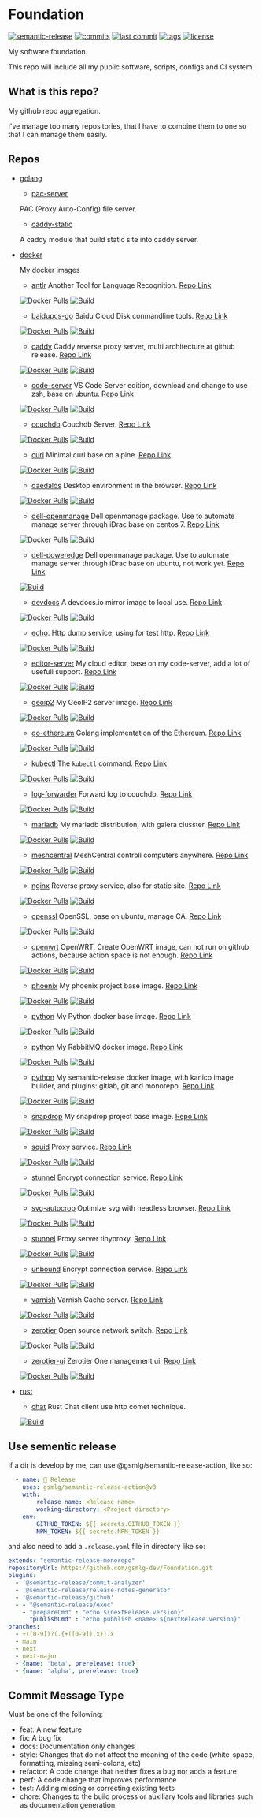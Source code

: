 # Foundation

[![semantic-release](https://img.shields.io/badge/%20%20%F0%9F%93%A6%F0%9F%9A%80-semantic--release-e10079.svg)](https://github.com/gsmlg-dev/Foundation)
[![commits](https://badgen.net/github/commits/gsmlg-dev/Foundation/main)](https://github.com/gsmlg-dev/Foundation)
[![last commit](https://badgen.net/github/last-commit/gsmlg-dev/Foundation/main)](https://github.com/gsmlg-dev/Foundation)
[![tags](https://badgen.net/github/tags/gsmlg-dev/Foundation)](https://github.com/gsmlg-dev/Foundation)
[![license](https://badgen.net/github/license/gsmlg-dev/Foundation)](https://github.com/gsmlg-dev/Foundation)


My software foundation.

This repo will include all my public software, scripts, configs and CI system.


## What is this repo?

My github repo aggregation.

I've manage too many repositories, that I have to combine them to one so that I can manage them easily.


## Repos

- [golang](golang)

    - [pac-server](golang/pac-server)

    PAC (Proxy Auto-Config) file server.

    - [caddy-static](golang/caddy-static)

    A caddy module that build static site into caddy server.


- [docker](docker)

    My docker images

    - [antlr](docker/antlr)
    Another Tool for Language Recognition.
    [Repo Link](https://hub.docker.com/r/gsmlg/antlr/tags)

    [![Docker Pulls](https://badgen.net/docker/pulls/gsmlg/antlr)](https://hub.docker.com/r/gsmlg/antlr)
    [![Build](https://github.com/gsmlg-dev/Foundation/actions/workflows/docker-buildimage-antlr.yml/badge.svg)](https://github.com/gsmlg-dev/Foundation/actions/workflows/docker-buildimage-antlr.yml)

    - [baidupcs-go](docker/baidupcs-go)
    Baidu Cloud Disk conmandline tools.
    [Repo Link](https://hub.docker.com/r/gsmlg/baidupcs-go/tags)

    [![Docker Pulls](https://badgen.net/docker/pulls/gsmlg/baidupcs-go)](https://hub.docker.com/r/gsmlg/baidupcs-go)
    [![Build](https://github.com/gsmlg-dev/Foundation/actions/workflows/docker-buildimage-baidupcs-go.yml/badge.svg)](https://github.com/gsmlg-dev/Foundation/actions/workflows/docker-buildimage-baidupcs-go.yml)

    - [caddy](docker/caddy)
    Caddy reverse proxy server, multi architecture at github release.
    [Repo Link](https://hub.docker.com/r/gsmlg/caddy/tags)

    [![Docker Pulls](https://badgen.net/docker/pulls/gsmlg/caddy)](https://hub.docker.com/r/gsmlg/caddy)
    [![Build](https://github.com/gsmlg-dev/Foundation/actions/workflows/docker-buildimage-caddy.yml/badge.svg)](https://github.com/gsmlg-dev/Foundation/actions/workflows/docker-buildimage-caddy.yml)

    - [code-server](docker/code-server)
    VS Code Server edition, download and change to use zsh, base on ubuntu.
    [Repo Link](https://hub.docker.com/r/gsmlg/code-server/tags)

    [![Docker Pulls](https://badgen.net/docker/pulls/gsmlg/code-server)](https://hub.docker.com/r/gsmlg/code-server)
    [![Build](https://github.com/gsmlg-dev/Foundation/actions/workflows/docker-buildimage-code-server.yml/badge.svg)](https://github.com/gsmlg-dev/Foundation/actions/workflows/docker-buildimage-code-server.yml)

    - [couchdb](docker/couchdb)
    Couchdb Server.
    [Repo Link](https://hub.docker.com/r/gsmlg/couchdb/tags)

    [![Docker Pulls](https://badgen.net/docker/pulls/gsmlg/couchdb)](https://hub.docker.com/r/gsmlg/couchdb)
    [![Build](https://github.com/gsmlg-dev/Foundation/actions/workflows/docker-buildimage-couchdb.yml/badge.svg)](https://github.com/gsmlg-dev/Foundation/actions/workflows/docker-buildimage-couchdb.yml)

    - [curl](docker/curl)
    Minimal curl base on alpine.
    [Repo Link](https://hub.docker.com/r/gsmlg/curl/tags)

    [![Docker Pulls](https://badgen.net/docker/pulls/gsmlg/curl)](https://hub.docker.com/r/gsmlg/curl)
    [![Build](https://github.com/gsmlg-dev/Foundation/actions/workflows/docker-buildimage-curl.yml/badge.svg)](https://github.com/gsmlg-dev/Foundation/actions/workflows/docker-buildimage-curl.yml)

    - [daedalos](docker/daedalos)
    Desktop environment in the browser.
    [Repo Link](https://hub.docker.com/r/gsmlg/daedalos/tags)

    [![Docker Pulls](https://badgen.net/docker/pulls/gsmlg/daedalos)](https://hub.docker.com/r/gsmlg/daedalos)
    [![Build](https://github.com/gsmlg-dev/Foundation/actions/workflows/docker-buildimage-daedalos.yml/badge.svg)](https://github.com/gsmlg-dev/Foundation/actions/workflows/docker-buildimage-daedalos.yml)

    - [dell-openmanage](docker/dell-openmanage)
    Dell openmanage package. Use to automate manage server through iDrac base on centos 7.
    [Repo Link](https://hub.docker.com/r/gsmlg/dell-openmanage/tags)

    [![Docker Pulls](https://badgen.net/docker/pulls/gsmlg/dell-openmanage)](https://hub.docker.com/r/gsmlg/dell-openmanage)
    [![Build](https://github.com/gsmlg-dev/Foundation/actions/workflows/docker-buildimage-dell-openmanage.yml/badge.svg)](https://github.com/gsmlg-dev/Foundation/actions/workflows/docker-buildimage-dell-openmanage.yml)

    - [dell-poweredge](docker/dell-poweredge)
    Dell openmanage package. Use to automate manage server through iDrac base on ubuntu, not work yet.
    [Repo Link](https://hub.docker.com/r/gsmlg/dell-poweredge/tags)

    <!--
    [![Docker Pulls](https://badgen.net/docker/pulls/gsmlg/dell-poweredge)](https://hub.docker.com/r/gsmlg/dell-poweredge) 
    -->
    [![Build](https://github.com/gsmlg-dev/Foundation/actions/workflows/docker-buildimage-dell-poweredge.yml/badge.svg)](https://github.com/gsmlg-dev/Foundation/actions/workflows/docker-buildimage-dell-poweredge.yml)

    - [devdocs](docker/devdocs)
    A devdocs.io mirror image to local use.
    [Repo Link](https://hub.docker.com/r/gsmlg/devdocs/tags)

    [![Docker Pulls](https://badgen.net/docker/pulls/gsmlg/devdocs)](https://hub.docker.com/r/gsmlg/devdocs)
    [![Build](https://github.com/gsmlg-dev/Foundation/actions/workflows/docker-buildimage-devdocs.yml/badge.svg)](https://github.com/gsmlg-dev/Foundation/actions/workflows/docker-buildimage-devdocs.yml)

    - [echo](docker/echo).
    Http dump service, using for test http.
    [Repo Link](https://hub.docker.com/r/gsmlg/echo/tags)

    [![Docker Pulls](https://badgen.net/docker/pulls/gsmlg/echo)](https://hub.docker.com/r/gsmlg/echo)
    [![Build](https://github.com/gsmlg-dev/Foundation/actions/workflows/docker-buildimage-echo.yml/badge.svg)](https://github.com/gsmlg-dev/Foundation/actions/workflows/docker-buildimage-echo.yml)

    - [editor-server](docker/editor-server)
    My cloud editor, base on my code-server, add a lot of usefull support.
    [Repo Link](https://hub.docker.com/r/gsmlg/editor-server/tags)

    [![Docker Pulls](https://badgen.net/docker/pulls/gsmlg/editor-server)](https://hub.docker.com/r/gsmlg/editor-server)
    [![Build](https://github.com/gsmlg-dev/Foundation/actions/workflows/docker-buildimage-editor-server.yml/badge.svg)](https://github.com/gsmlg-dev/Foundation/actions/workflows/docker-buildimage-editor-server.yml)

    - [geoip2](docker/geoip2)
    My GeoIP2 server image.
    [Repo Link](https://hub.docker.com/r/gsmlg/geoip2/tags)

    [![Docker Pulls](https://badgen.net/docker/pulls/gsmlg/geoip2)](https://hub.docker.com/r/gsmlg/geoip2)
    [![Build](https://github.com/gsmlg-dev/Foundation/actions/workflows/docker-buildimage-geoip2.yml/badge.svg)](https://github.com/gsmlg-dev/Foundation/actions/workflows/docker-buildimage-geoip2.yml)

    - [go-ethereum](docker/go-ethereum)
    Golang implementation of the Ethereum.
    [Repo Link](https://hub.docker.com/r/gsmlg/go-ethereum/tags)

    [![Docker Pulls](https://badgen.net/docker/pulls/gsmlg/go-ethereum)](https://hub.docker.com/r/gsmlg/go-ethereum)
    [![Build](https://github.com/gsmlg-dev/Foundation/actions/workflows/docker-buildimage-go-ethereum.yml/badge.svg)](https://github.com/gsmlg-dev/Foundation/actions/workflows/docker-buildimage-go-ethereum.yml)

    - [kubectl](docker/kubectl)
    The `kubectl` command.
    [Repo Link](https://hub.docker.com/r/gsmlg/kubectl/tags)

    [![Docker Pulls](https://badgen.net/docker/pulls/gsmlg/kubectl)](https://hub.docker.com/r/gsmlg/kubectl)
    [![Build](https://github.com/gsmlg-dev/Foundation/actions/workflows/docker-buildimage-kubectl.yml/badge.svg)](https://github.com/gsmlg-dev/Foundation/actions/workflows/docker-buildimage-kubectl.yml)

    - [log-forwarder](docker/log-forwarder)
    Forward log to couchdb.
    [Repo Link](https://hub.docker.com/r/gsmlg/log-forwarder/tags)

    [![Docker Pulls](https://badgen.net/docker/pulls/gsmlg/log-forwarder)](https://hub.docker.com/r/gsmlg/log-forwarder)
    [![Build](https://github.com/gsmlg-dev/Foundation/actions/workflows/docker-buildimage-log-forwarder.yml/badge.svg)](https://github.com/gsmlg-dev/Foundation/actions/workflows/docker-buildimage-log-forwarder.yml)

    - [mariadb](docker/mariadb)
    My mariadb distribution, with galera clusster.
    [Repo Link](https://hub.docker.com/r/gsmlg/mariadb/tags)

    [![Docker Pulls](https://badgen.net/docker/pulls/gsmlg/mariadb)](https://hub.docker.com/r/gsmlg/mariadb)
    [![Build](https://github.com/gsmlg-dev/Foundation/actions/workflows/docker-buildimage-mariadb.yml/badge.svg)](https://github.com/gsmlg-dev/Foundation/actions/workflows/docker-buildimage-mariadb.yml)

    - [meshcentral](docker/meshcentral)
    MeshCentral controll computers anywhere.
    [Repo Link](https://hub.docker.com/r/gsmlg/meshcentral/tags)

    [![Docker Pulls](https://badgen.net/docker/pulls/gsmlg/meshcentral)](https://hub.docker.com/r/gsmlg/meshcentral)
    [![Build](https://github.com/gsmlg-dev/Foundation/actions/workflows/docker-buildimage-meshcentral.yml/badge.svg)](https://github.com/gsmlg-dev/Foundation/actions/workflows/docker-buildimage-meshcentral.yml)

    - [nginx](docker/nginx)
    Reverse proxy service, also for static site.
    [Repo Link](https://hub.docker.com/r/gsmlg/nginx/tags)

    [![Docker Pulls](https://badgen.net/docker/pulls/gsmlg/nginx)](https://hub.docker.com/r/gsmlg/nginx)
    [![Build](https://github.com/gsmlg-dev/Foundation/actions/workflows/docker-buildimage-nginx.yml/badge.svg)](https://github.com/gsmlg-dev/Foundation/actions/workflows/docker-buildimage-nginx.yml)

    - [openssl](docker/openssl)
    OpenSSL, base on ubuntu, manage CA.
    [Repo Link](https://hub.docker.com/r/gsmlg/openssl/tags)

    [![Docker Pulls](https://badgen.net/docker/pulls/gsmlg/openssl)](https://hub.docker.com/r/gsmlg/openssl)
    [![Build](https://github.com/gsmlg-dev/Foundation/actions/workflows/docker-buildimage-openssl.yml/badge.svg)](https://github.com/gsmlg-dev/Foundation/actions/workflows/docker-buildimage-openssl.yml)

    - [openwrt](docker/openwrt)
    OpenWRT, Create OpenWRT image, can not run on github actions, because action space is not enough.
    [Repo Link](https://hub.docker.com/r/gsmlg/openwrt/tags)

    [![Docker Pulls](https://badgen.net/docker/pulls/gsmlg/openwrt)](https://hub.docker.com/r/gsmlg/openwrt)
    [![Build](https://github.com/gsmlg-dev/Foundation/actions/workflows/docker-buildimage-openwrt.yml/badge.svg)](https://github.com/gsmlg-dev/Foundation/actions/workflows/docker-buildimage-openwrt.yml)

    - [phoenix](docker/phoenix)
    My phoenix project base image.
    [Repo Link](https://hub.docker.com/r/gsmlg/phoenix/tags)

    [![Docker Pulls](https://badgen.net/docker/pulls/gsmlg/phoenix)](https://hub.docker.com/r/gsmlg/phoenix)
    [![Build](https://github.com/gsmlg-dev/Foundation/actions/workflows/docker-buildimage-phoenix.yml/badge.svg)](https://github.com/gsmlg-dev/Foundation/actions/workflows/docker-buildimage-phoenix.yml)

    - [python](docker/python)
    My Python docker base image.
    [Repo Link](https://hub.docker.com/r/gsmlg/python/tags)

    [![Docker Pulls](https://badgen.net/docker/pulls/gsmlg/python)](https://hub.docker.com/r/gsmlg/python)
    [![Build](https://github.com/gsmlg-dev/Foundation/actions/workflows/docker-buildimage-python.yml/badge.svg)](https://github.com/gsmlg-dev/Foundation/actions/workflows/docker-buildimage-python.yml)

    - [python](docker/rabbitmq)
    My RabbitMQ docker image.
    [Repo Link](https://hub.docker.com/r/gsmlg/rabbitmq/tags)

    [![Docker Pulls](https://badgen.net/docker/pulls/gsmlg/rabbitmq)](https://hub.docker.com/r/gsmlg/rabbitmq)
    [![Build](https://github.com/gsmlg-dev/Foundation/actions/workflows/docker-buildimage-rabbitmq.yml/badge.svg)](https://github.com/gsmlg-dev/Foundation/actions/workflows/docker-buildimage-rabbitmq.yml)

    - [python](docker/semantic-release)
    My semantic-release docker image, with kanico image builder, and plugins: gitlab, git and monorepo.
    [Repo Link](https://hub.docker.com/r/gsmlg/semantic-release/tags)

    [![Docker Pulls](https://badgen.net/docker/pulls/gsmlg/semantic-release)](https://hub.docker.com/r/gsmlg/semantic-release)
    [![Build](https://github.com/gsmlg-dev/Foundation/actions/workflows/docker-buildimage-semantic-release.yml/badge.svg)](https://github.com/gsmlg-dev/Foundation/actions/workflows/docker-buildimage-semantic-release.yml)

    - [snapdrop](docker/snapdrop)
    My snapdrop project base image.
    [Repo Link](https://hub.docker.com/r/gsmlg/snapdrop/tags)

    [![Docker Pulls](https://badgen.net/docker/pulls/gsmlg/snapdrop)](https://hub.docker.com/r/gsmlg/snapdrop)
    [![Build](https://github.com/gsmlg-dev/Foundation/actions/workflows/docker-buildimage-snapdrop.yml/badge.svg)](https://github.com/gsmlg-dev/Foundation/actions/workflows/docker-buildimage-snapdrop.yml)

    - [squid](docker/squid)
    Proxy service.
    [Repo Link](https://hub.docker.com/r/gsmlg/squid/tags)

    [![Docker Pulls](https://badgen.net/docker/pulls/gsmlg/squid)](https://hub.docker.com/r/gsmlg/squid)
    [![Build](https://github.com/gsmlg-dev/Foundation/actions/workflows/docker-buildimage-squid.yml/badge.svg)](https://github.com/gsmlg-dev/Foundation/actions/workflows/docker-buildimage-squid.yml)

    - [stunnel](docker/stunnel)
    Encrypt connection service.
    [Repo Link](https://hub.docker.com/r/gsmlg/stunnel/tags)

    [![Docker Pulls](https://badgen.net/docker/pulls/gsmlg/stunnel)](https://hub.docker.com/r/gsmlg/stunnel)
    [![Build](https://github.com/gsmlg-dev/Foundation/actions/workflows/docker-buildimage-stunnel.yml/badge.svg)](https://github.com/gsmlg-dev/Foundation/actions/workflows/docker-buildimage-stunnel.yml)

    - [svg-autocrop](docker/svg-autocrop)
    Optimize svg with headless browser.
    [Repo Link](https://hub.docker.com/r/gsmlg/svg-autocrop/tags)

    [![Docker Pulls](https://badgen.net/docker/pulls/gsmlg/svg-autocrop)](https://hub.docker.com/r/gsmlg/svg-autocrop)
    [![Build](https://github.com/gsmlg-dev/Foundation/actions/workflows/docker-buildimage-svg-autocrop.yml/badge.svg)](https://github.com/gsmlg-dev/Foundation/actions/workflows/docker-buildimage-svg-autocrop.yml)

    - [stunnel](docker/tinyproxy)
    Proxy server tinyproxy.
    [Repo Link](https://hub.docker.com/r/gsmlg/tinyproxy/tags)

    [![Docker Pulls](https://badgen.net/docker/pulls/gsmlg/tinyproxy)](https://hub.docker.com/r/gsmlg/tinyproxy)
    [![Build](https://github.com/gsmlg-dev/Foundation/actions/workflows/docker-buildimage-tinyproxy.yml/badge.svg)](https://github.com/gsmlg-dev/Foundation/actions/workflows/docker-buildimage-tinyproxy.yml)

    - [unbound](docker/unbound)
    Encrypt connection service.
    [Repo Link](https://hub.docker.com/r/gsmlg/unbound/tags)

    [![Docker Pulls](https://badgen.net/docker/pulls/gsmlg/unbound)](https://hub.docker.com/r/gsmlg/unbound)
    [![Build](https://github.com/gsmlg-dev/Foundation/actions/workflows/docker-buildimage-unbound.yml/badge.svg)](https://github.com/gsmlg-dev/Foundation/actions/workflows/docker-buildimage-unbound.yml)

    - [varnish](docker/varnish)
    Varnish Cache server.
    [Repo Link](https://hub.docker.com/r/gsmlg/varnish/tags)

    [![Docker Pulls](https://badgen.net/docker/pulls/gsmlg/varnish)](https://hub.docker.com/r/gsmlg/varnish)
    [![Build](https://github.com/gsmlg-dev/Foundation/actions/workflows/docker-buildimage-varnish.yml/badge.svg)](https://github.com/gsmlg-dev/Foundation/actions/workflows/docker-buildimage-varnish.yml)

    - [zerotier](docker/zerotier)
    Open source network switch.
    [Repo Link](https://hub.docker.com/r/gsmlg/zerotier/tags)

    [![Docker Pulls](https://badgen.net/docker/pulls/gsmlg/zerotier)](https://hub.docker.com/r/gsmlg/zerotier)
    [![Build](https://github.com/gsmlg-dev/Foundation/actions/workflows/docker-buildimage-zerotier.yml/badge.svg)](https://github.com/gsmlg-dev/Foundation/actions/workflows/docker-buildimage-zerotier.yml)

    - [zerotier-ui](docker/zerotier-ui)
    Zerotier One management ui.
    [Repo Link](https://hub.docker.com/r/gsmlg/zerotier-ui/tags)

    [![Docker Pulls](https://badgen.net/docker/pulls/gsmlg/zerotier-ui)](https://hub.docker.com/r/gsmlg/zerotier-ui)
    [![Build](https://github.com/gsmlg-dev/Foundation/actions/workflows/docker-buildimage-zerotier-ui.yml/badge.svg)](https://github.com/gsmlg-dev/Foundation/actions/workflows/docker-buildimage-zerotier-ui.yml)


- [rust](rust)
    - [chat](rust/chat)
    Rust Chat client use http comet technique. 

    [![Build](https://github.com/gsmlg-dev/Foundation/actions/workflows/rust-chat-release.yml/badge.svg)](https://github.com/gsmlg-dev/Foundation/actions/workflows/rust-chat-release.yml)


## Use sementic release

If a dir is develop by me, can use @gsmlg/semantic-release-action, like so:

```yaml
  - name: 🚀 Release
    uses: gsmlg/semantic-release-action@v3
    with:
        release_name: <Release name>
        working-directory: <Project directory>
    env:
        GITHUB_TOKEN: ${{ secrets.GITHUB_TOKEN }}
        NPM_TOKEN: ${{ secrets.NPM_TOKEN }}
```

and also need to add a `.release.yaml` file in directory like so:

```yaml
extends: "semantic-release-monorepo"
repositoryUrl: https://github.com/gsmlg-dev/Foundation.git
plugins:
  - '@semantic-release/commit-analyzer'
  - '@semantic-release/release-notes-generator'
  - '@semantic-release/github'
  - - "@semantic-release/exec"
    - "prepareCmd" : "echo ${nextRelease.version}"
      "publishCmd" : "echo pubhlish <name> ${nextRelease.version}"
branches:
  - +([0-9])?(.{+([0-9]),x}).x
  - main
  - next
  - next-major
  - {name: 'beta', prerelease: true}
  - {name: 'alpha', prerelease: true}

```

## Commit Message Type

Must be one of the following:

* feat: A new feature
* fix: A bug fix
* docs: Documentation only changes
* style: Changes that do not affect the meaning of the code (white-space, formatting, missing semi-colons, etc)
* refactor: A code change that neither fixes a bug nor adds a feature
* perf: A code change that improves performance
* test: Adding missing or correcting existing tests
* chore: Changes to the build process or auxiliary tools and libraries such as documentation generation



